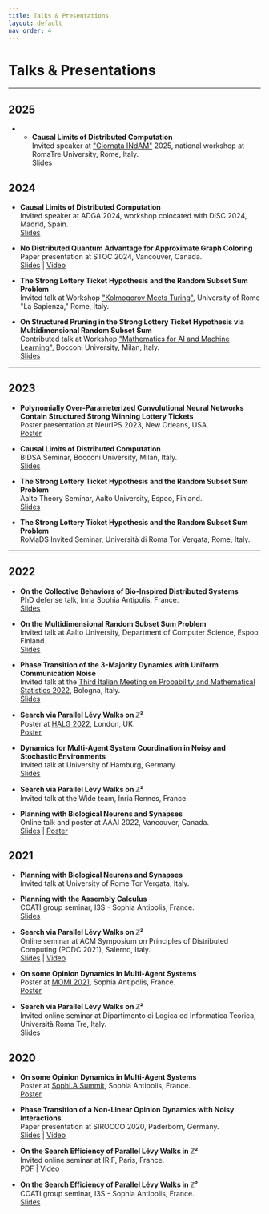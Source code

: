 ```yaml
---
title: Talks & Presentations
layout: default
nav_order: 4
---
```


# Talks & Presentations

---

## 2025

- - **Causal Limits of Distributed Computation**  
  Invited speaker at ["Giornata INdAM"](https://ricerca.matfis.uniroma3.it/INDAM/giornata25.html) 2025, national workshop at RomaTre University, Rome, Italy.  
  [Slides](https://github.com/fdamore95/fdamore95.github.io/blob/main/assets/pdfs/2025-indam.pdf)

## 2024

- **Causal Limits of Distributed Computation**  
  Invited speaker at ADGA 2024, workshop colocated with DISC 2024, Madrid, Spain.  
  [Slides](https://github.com/fdamore95/fdamore95.github.io/blob/main/assets/pdfs/2024-adga.pdf)

- **No Distributed Quantum Advantage for Approximate Graph Coloring**  
  Paper presentation at STOC 2024, Vancouver, Canada.  
  [Slides](https://github.com/fdamore95/fdamore95.github.io/blob/main/assets/pdfs/2024-stoc.pdf) | [Video](https://www.youtube.com/watch?v=BfuyjNj_aKs&t=647s)

- **The Strong Lottery Ticket Hypothesis and the Random Subset Sum Problem**  
  Invited talk at Workshop ["Kolmogorov Meets Turing"](https://sites.google.com/uniroma1.it/kmt-2024), University of Rome "La Sapienza," Rome, Italy.

- **On Structured Pruning in the Strong Lottery Ticket Hypothesis via Multidimensional Random Subset Sum**  
  Contributed talk at Workshop ["Mathematics for AI and Machine Learning"](https://dec.unibocconi.eu/mathematics-artificial-intelligence-and-machine-learning), Bocconi University, Milan, Italy.  
  [Slides](https://github.com/fdamore95/fdamore95.github.io/blob/main/assets/pdfs/2024-bocconi-SLTH.pdf)

---

## 2023

- **Polynomially Over-Parameterized Convolutional Neural Networks Contain Structured Strong Winning Lottery Tickets**  
  Poster presentation at NeurIPS 2023, New Orleans, USA.  
  [Poster](https://neurips.cc/media/PosterPDFs/NeurIPS%202023/71487.png?t=1699528090.321876)

- **Causal Limits of Distributed Computation**  
  BIDSA Seminar, Bocconi University, Milan, Italy.  
  [Slides](https://github.com/fdamore95/fdamore95.github.io/blob/main/assets/pdfs/2023-bocconi-quantum-lb.pdf)

- **The Strong Lottery Ticket Hypothesis and the Random Subset Sum Problem**  
  Aalto Theory Seminar, Aalto University, Espoo, Finland.  
  [Slides](https://github.com/fdamore95/fdamore95.github.io/blob/main/assets/pdfs/2023-aalto-SLTH.pdf)

- **The Strong Lottery Ticket Hypothesis and the Random Subset Sum Problem**  
  RoMaDS Invited Seminar, Università di Roma Tor Vergata, Rome, Italy.

---

## 2022

- **On the Collective Behaviors of Bio-Inspired Distributed Systems**  
  PhD defense talk, Inria Sophia Antipolis, France.  
  [Slides](https://github.com/fdamore95/fdamore95.github.io/blob/main/assets/pdfs/2022-phd-defense.pdf)

- **On the Multidimensional Random Subset Sum Problem**  
  Invited talk at Aalto University, Department of Computer Science, Espoo, Finland.  
  [Slides](https://github.com/fdamore95/fdamore95.github.io/blob/main/assets/pdfs/2022-aalto-RRS.pdf)

- **Phase Transition of the 3-Majority Dynamics with Uniform Communication Noise**  
  Invited talk at the [Third Italian Meeting on Probability and Mathematical Statistics 2022](https://site.unibo.it/probstat/en/about-1/general-information), Bologna, Italy.  
  [Slides](https://github.com/fdamore95/fdamore95.github.io/blob/main/assets/pdfs/2022-italian-meeting-prob-bologna.pdf)

- **Search via Parallel Lévy Walks on ℤ²**  
  Poster at [HALG 2022](https://www.lse.ac.uk/HALG-2022), London, UK.  
  [Poster](https://github.com/fdamore95/fdamore95.github.io/blob/main/assets/pdfs/2022-halg-poster.pdf)

- **Dynamics for Multi-Agent System Coordination in Noisy and Stochastic Environments**  
  Invited talk at University of Hamburg, Germany.  
  [Slides](https://github.com/fdamore95/fdamore95.github.io/blob/main/assets/pdfs/2022-hamburg-seminar.pdf)

- **Search via Parallel Lévy Walks on ℤ²**  
  Invited talk at the Wide team, Inria Rennes, France.

- **Planning with Biological Neurons and Synapses**  
  Online talk and poster at AAAI 2022, Vancouver, Canada.  
  [Slides](https://github.com/fdamore95/fdamore95.github.io/blob/main/assets/pdfs/2022-aaai22-AC.pdf) | [Poster](https://hal.archives-ouvertes.fr/hal-03596672/file/assembly_aaai22_poster1_boxes.pdf)

## 2021

- **Planning with Biological Neurons and Synapses**  
  Invited talk at University of Rome Tor Vergata, Italy.

- **Planning with the Assembly Calculus**  
  COATI group seminar, I3S - Sophia Antipolis, France.  
  [Slides](https://github.com/fdamore95/fdamore95.github.io/blob/main/assets/pdfs/2021-coati-seminar-AC.pdf)

- **Search via Parallel Lévy Walks on ℤ²**  
  Online seminar at ACM Symposium on Principles of Distributed Computing (PODC 2021), Salerno, Italy.  
  [Slides](https://github.com/fdamore95/fdamore95.github.io/blob/main/assets/pdfs/2021-podc-levy.pdf) | [Video](https://www.youtube.com/watch?v=iWWPq5asqsM)

- **On some Opinion Dynamics in Multi-Agent Systems**  
  Poster at [MOMI 2021](https://phd-seminars-sam.inria.fr/fr/momi2021/), Sophia Antipolis, France.  
  [Poster](https://github.com/fdamore95/fdamore95.github.io/blob/main/assets/pdfs/2020-sophia-summit-poster.pdf)

- **Search via Parallel Lévy Walks on ℤ²**  
  Invited online seminar at Dipartimento di Logica ed Informatica Teorica, Università Roma Tre, Italy.  
  [Slides](https://github.com/fdamore95/fdamore95.github.io/blob/main/assets/pdfs/2021-romatre-levy.pdf)

## 2020

- **On some Opinion Dynamics in Multi-Agent Systems**  
  Poster at [SophI.A Summit](https://univ-cotedazur.fr/events-uca/sophia-summit#menu_2), Sophia Antipolis, France.  
  [Poster](https://github.com/fdamore95/fdamore95.github.io/blob/main/assets/pdfs/2020-sophia-summit-poster.pdf)

- **Phase Transition of a Non-Linear Opinion Dynamics with Noisy Interactions**  
  Paper presentation at SIROCCO 2020, Paderborn, Germany.  
  [Slides](https://github.com/fdamore95/fdamore95.github.io/blob/main/assets/pdfs/2020-sirocco.pdf) | [Video](https://www.youtube.com/watch?v=w2HKdREGpB4&list=PL2P_cO0GPJGSq4z5UJxPSWAUWgHWr48ck&index=20&t=0s)

- **On the Search Efficiency of Parallel Lévy Walks in ℤ²**  
  Invited online seminar at IRIF, Paris, France.  
  [PDF](https://github.com/fdamore95/fdamore95.github.io/blob/main/assets/pdfs/2020-irif-levy.pdf) | [Video](https://bbb2.math.univ-paris-diderot.fr/playback/presentation/2.0/playback.html?meetingId=ba0d7ad67877c1212f88eec5deba5f6302d96d6e-1591703939771)

- **On the Search Efficiency of Parallel Lévy Walks in ℤ²**  
  COATI group seminar, I3S - Sophia Antipolis, France.  
  [Slides](https://github.com/fdamore95/fdamore95.github.io/blob/main/assets/pdfs/2020-coati-levy.pdf)

